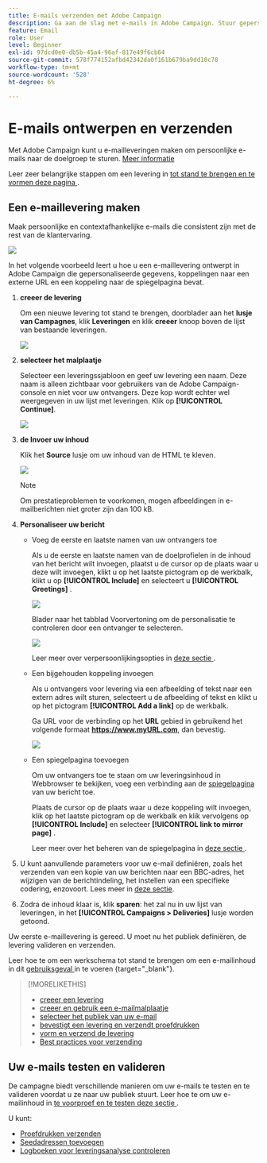 ```yaml
---
title: E-mails verzenden met Adobe Campaign
description: Ga aan de slag met e-mails in Adobe Campaign. Stuur gepersonaliseerde e-mails naar een doelgroep.
feature: Email
role: User
level: Beginner
exl-id: 97dcd0e0-db5b-45a4-96af-817e49f6cb64
source-git-commit: 578f774152afbd42342da0f161b679ba9dd10c78
workflow-type: tm+mt
source-wordcount: '528'
ht-degree: 6%

---
```


# E-mails ontwerpen en verzenden

Met Adobe Campaign kunt u e-mailleveringen maken om persoonlijke e-mails naar de doelgroep te sturen. [Meer informatie](../send/send.md)

Leer zeer belangrijke stappen om een levering in [ tot stand te brengen en te vormen deze pagina ](../start/create-message.md).

## Een e-maillevering maken

Maak persoonlijke en contextafhankelijke e-mails die consistent zijn met de rest van de klantervaring.

![](assets/new-email-content.png)


In het volgende voorbeeld leert u hoe u een e-maillevering ontwerpt in Adobe Campaign die gepersonaliseerde gegevens, koppelingen naar een externe URL en een koppeling naar de spiegelpagina bevat.

1. **creeer de levering**

   Om een nieuwe levering tot stand te brengen, doorblader aan het **lusje van Campagnes**, klik **Leveringen** en klik **creeer** knoop boven de lijst van bestaande leveringen.

   ![](assets/delivery_step_1.png)

1. **selecteer het malplaatje**

   Selecteer een leveringssjabloon en geef uw levering een naam. Deze naam is alleen zichtbaar voor gebruikers van de Adobe Campaign-console en niet voor uw ontvangers. Deze kop wordt echter wel weergegeven in uw lijst met leveringen. Klik op **[!UICONTROL Continue]**.

   ![](assets/dce_delivery_model.png)

1. **de Invoer uw inhoud**

   Klik het **Source** lusje om uw inhoud van de HTML te kleven.

   ![](assets/paste-content.png)

   >[!NOTE]
   >
   >Om prestatieproblemen te voorkomen, mogen afbeeldingen in e-mailberichten niet groter zijn dan 100 kB.

1. **Personaliseer uw bericht**

   * Voeg de eerste en laatste namen van uw ontvangers toe

     Als u de eerste en laatste namen van de doelprofielen in de inhoud van het bericht wilt invoegen, plaatst u de cursor op de plaats waar u deze wilt invoegen, klikt u op het laatste pictogram op de werkbalk, klikt u op **[!UICONTROL Include]** en selecteert u **[!UICONTROL Greetings]** .

     ![](assets/include-greetings.png)

     Blader naar het tabblad Voorvertoning om de personalisatie te controleren door een ontvanger te selecteren.

     ![](assets/perso-check.png)

     Leer meer over verpersoonlijkingsopties in [ deze sectie ](personalize.md).

   * Een bijgehouden koppeling invoegen

     Als u ontvangers voor levering via een afbeelding of tekst naar een extern adres wilt sturen, selecteert u de afbeelding of tekst en klikt u op het pictogram **[!UICONTROL Add a link]** op de werkbalk.

     Ga URL voor de verbinding op het **URL** gebied in gebruikend het volgende formaat **https://www.myURL.com**, dan bevestig.

     ![](assets/add-a-link.png)

   * Een spiegelpagina toevoegen

     Om uw ontvangers toe te staan om uw leveringsinhoud in Webbrowser te bekijken, voeg een verbinding aan de [ spiegelpagina ](mirror-page.md) van uw bericht toe.

     Plaats de cursor op de plaats waar u deze koppeling wilt invoegen, klik op het laatste pictogram op de werkbalk en klik vervolgens op **[!UICONTROL Include]** en selecteer **[!UICONTROL link to mirror page]** .

     Leer meer over het beheren van de spiegelpagina in [ deze sectie ](mirror-page.md#link-to-mirror-page).

1. U kunt aanvullende parameters voor uw e-mail definiëren, zoals het verzenden van een kopie van uw berichten naar een BBC-adres, het wijzigen van de berichtindeling, het instellen van een specifieke codering, enzovoort. Lees meer in [deze sectie](email-parameters.md).

1. Zodra de inhoud klaar is, klik **sparen**: het zal nu in uw lijst van leveringen, in het **[!UICONTROL Campaigns > Deliveries]** lusje worden getoond.

Uw eerste e-maillevering is gereed. U moet nu het publiek definiëren, de levering valideren en verzenden.

Leer hoe te om een werkschema tot stand te brengen om een e-mailinhoud in dit [ gebruiksgeval ](https://experienceleague.adobe.com/docs/campaign/automation/workflows/use-cases/deliveries/load-delivery-content.html) in te voeren {target="_blank"}.

>[!MORELIKETHIS]
>
>* [ creeer een levering ](../start/create-message.md)
>* [ creeer en gebruik een e-mailmalplaatje ](create-templates.md)
>* [ selecteer het publiek van uw e-mail ](../audiences/gs-audiences.md)
>* [ bevestigt een levering en verzendt proefdrukken ](preview-and-proof.md)
>* [ vorm en verzend de levering ](configure-and-send.md)
>* [Best practices voor verzending](../start/delivery-best-practices.md)

## Uw e-mails testen en valideren

De campagne biedt verschillende manieren om uw e-mails te testen en te valideren voordat u ze naar uw publiek stuurt. Leer hoe te om uw e-mailinhoud in [ te voorproef en te testen deze sectie ](../send/preview-and-proof.md).

U kunt:

* [Proefdrukken verzenden](preview-and-proof.md)
* [Seedadressen toevoegen](../audiences/test-profiles.md)
* [Logboeken voor leveringsanalyse controleren](delivery-analysis.md)

